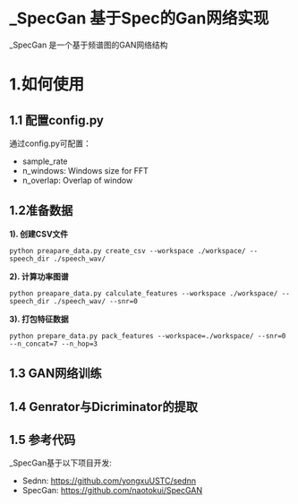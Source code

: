 # _SpecGan 基于Spec的Gan网络实现

_SpecGan 是一个基于频谱图的GAN网络结构

# 1.如何使用

## 1.1 配置config.py

通过config.py可配置：

- sample_rate
- n_windows: Windows size for FFT
- n_overlap: Overlap of window

## 1.2准备数据

**1). 创建CSV文件**

`python preapare_data.py create_csv --workspace ./workspace/ --speech_dir ./speech_wav/`

**2). 计算功率图谱**

`python preapare_data.py calculate_features --workspace ./workspace/ --speech_dir ./speech_wav/ --snr=0`

**3). 打包特征数据**

`python prepare_data.py pack_features --workspace=./workspace/ --snr=0 --n_concat=7 --n_hop=3`

## 1.3 GAN网络训练

## 1.4 Genrator与Dicriminator的提取

## 1.5 参考代码

_SpecGan基于以下项目开发: 

- Sednn: https://github.com/yongxuUSTC/sednn
- SpecGan: https://github.com/naotokui/SpecGAN
